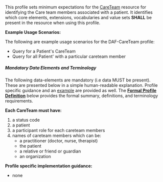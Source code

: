 This profile sets minimum expectations for the [CareTeam] resource for identifying the Care team members associated with a patient. It identifies which core elements, extensions, vocabularies and value sets **SHALL** be present in the resource when using this profile.

**Example Usage Scenarios:**

The following are example usage scenarios for the DAF-CareTeam profile:

-   Query for a Patient's CareTeam
-   Query for all Patient' with a particular careteam member 


##### Mandatory Data Elements and Terminology


The following data-elements are mandatory (i.e data MUST be present). These are presented below in a simple human-readable explanation.  Profile specific guidance and an [example](#example) are provided as well.  The [**Formal Profile Definition**](#profile) below provides the  formal summary, definitions, and  terminology requirements.  

**Each CareTeam must have:**

1.  a status code
1.  a patient
1.  a participant role for each careteam members
1.  names of careteam members which can be:
    -   a practitioner (doctor, nurse, therapist)
    -   the patient
    -   a relative or friend or guardian
    -   an organization


**Profile specific implementation guidance:**

* none

[CareTeam]:  http://hl7.org/fhir/2017Jan/careteam.html